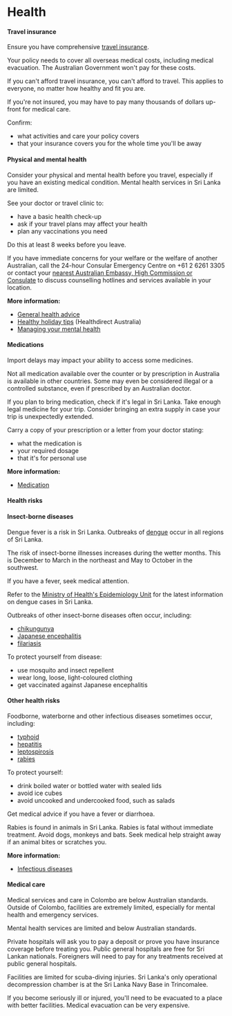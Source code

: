 # Health

#### Travel insurance

Ensure you have comprehensive [travel insurance](/before-you-go/the-basics/travel-insurance "Travel insurance").

Your policy needs to cover all overseas medical costs, including medical evacuation. The Australian Government won't pay for these costs.

If you can't afford travel insurance, you can't afford to travel. This applies to everyone, no matter how healthy and fit you are.

If you're not insured, you may have to pay many thousands of dollars up-front for medical care.

Confirm:

* what activities and care your policy covers
* that your insurance covers you for the whole time you'll be away

#### Physical and mental health

Consider your physical and mental health before you travel, especially if you have an existing medical condition. Mental health services in Sri Lanka are limited.

See your doctor or travel clinic to:

* have a basic health check-up
* ask if your travel plans may affect your health
* plan any vaccinations you need

Do this at least 8 weeks before you leave.

If you have immediate concerns for your welfare or the welfare of another Australian, call the 24-hour Consular Emergency Centre on +61 2 6261 3305 or contact your [nearest Australian Embassy, High Commission or Consulate](https://www.dfat.gov.au/about-us/our-locations/missions/our-embassies-and-consulates-overseas) to discuss counselling hotlines and services available in your location.

**More information:**

* [General health advice](/before-you-go/health "Taking care of your health")
* [Healthy holiday tips](https://www.healthdirect.gov.au/healthy-holiday-tips-infographic) (Healthdirect Australia)
* [Managing your mental health](https://www.smartraveller.gov.au/before-you-go/health/mental-health)

#### Medications

Import delays may impact your ability to access some medicines.

Not all medication available over the counter or by prescription in Australia is available in other countries. Some may even be considered illegal or a controlled substance, even if prescribed by an Australian doctor.

If you plan to bring medication, check if it's legal in Sri Lanka. Take enough legal medicine for your trip. Consider bringing an extra supply in case your trip is unexpectedly extended.

Carry a copy of your prescription or a letter from your doctor stating:

* what the medication is
* your required dosage
* that it's for personal use

**More information:**

* [Medication](/before-you-go/health/medications "Medication and medical equipment")

#### Health risks

#### Insect-borne diseases

Dengue fever is a risk in Sri Lanka. Outbreaks of [dengue](https://www.health.gov.au/diseases/dengue-virus-infection ) occur in all regions of Sri Lanka.

The risk of insect-borne illnesses increases during the wetter months. This is December to March in the northeast and May to October in the southwest.

If you have a fever, seek medical attention.

Refer to the [Ministry of Health's Epidemiology Unit](https://www.epid.gov.lk/home) for the latest information on dengue cases in Sri Lanka.

Outbreaks of other insect-borne diseases often occur, including:

* [chikungunya](https://www.who.int/news-room/fact-sheets/detail/chikungunya)
* [Japanese encephalitis](https://www.who.int/news-room/fact-sheets/detail/japanese-encephalitis)
* [filariasis](https://www.who.int/news-room/fact-sheets/detail/lymphatic-filariasis)

To protect yourself from disease:

* use mosquito and insect repellent
* wear long, loose, light-coloured clothing
* get vaccinated against Japanese encephalitis

#### Other health risks

Foodborne, waterborne and other infectious diseases sometimes occur, including:

* [typhoid](https://www.healthdirect.gov.au/typhoid-and-paratyphoid)
* [hepatitis](https://www.who.int/hepatitis/en/)
* [leptospirosis](https://www.healthdirect.gov.au/leptospirosis)
* [rabies](https://www.who.int/news-room/fact-sheets/detail/rabies)

To protect yourself:

* drink boiled water or bottled water with sealed lids
* avoid ice cubes
* avoid uncooked and undercooked food, such as salads

Get medical advice if you have a fever or diarrhoea.

Rabies is found in animals in Sri Lanka. Rabies is fatal without immediate treatment. Avoid dogs, monkeys and bats. Seek medical help straight away if an animal bites or scratches you.

**More information:**

* [Infectious diseases](/before-you-go/health/diseases "Infectious diseases")

#### Medical care

Medical services and care in Colombo are below Australian standards. Outside of Colombo, facilities are extremely limited, especially for mental health and emergency services.

Mental health services are limited and below Australian standards.

Private hospitals will ask you to pay a deposit or prove you have insurance coverage before treating you. Public general hospitals are free for Sri Lankan nationals. Foreigners will need to pay for any treatments received at public general hospitals.  
  
Facilities are limited for scuba-diving injuries. Sri Lanka's only operational decompression chamber is at the Sri Lanka Navy Base in Trincomalee.  
  
If you become seriously ill or injured, you'll need to be evacuated to a place with better facilities. Medical evacuation can be very expensive.